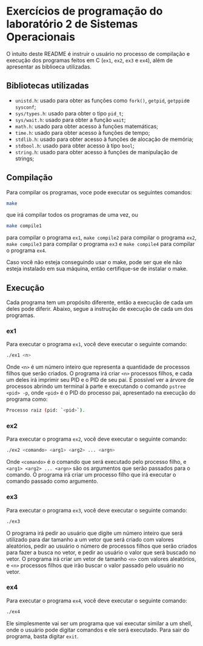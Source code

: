 # Exercícios de programação do laboratório 2 de Sistemas Operacionais
O intuito deste README é instruir o usuário no processo de compilação e execução dos programas feitos em C (`ex1`, `ex2`, `ex3` e `ex4`), além de apresentar as biblioeca utilizadas.

## Bibliotecas utilizadas
- `unistd.h`: usado para obter as funções como `fork()`, `getpid`, `getppid`e `sysconf`;
- `sys/types.h`: usado para obter o tipo `pid_t`;
- `sys/wait.h`: usado para obter a função `wait`;
- `math.h`: usado para obter acesso à funções matemáticas;
- `time.h`: usado para obter acesso à funções de tempo;
- `stdlib.h`: usado para obter acesso à funções de alocação de memória;
- `stdbool.h`: usado para obter acesso à tipo `bool`;
- `string.h`: usado para obter acesso à funções de manipulação de strings;

## Compilação
Para compilar os programas, voce pode executar os seguintes comandos:
```bash
make
```
que irá compilar todos os programas de uma vez, ou
```bash
make compile1
```
para compilar o programa `ex1`, `make compile2` para compilar o programa `ex2`, `make compile3` para compilar o programa `ex3` e `make compile4` para compilar o programa `ex4`.

Caso você não esteja conseguindo usar o make, pode ser que ele não esteja instalado em sua máquina, então certifique-se de instalar o make.

## Execução
Cada programa tem um propósito diferente, então a execução de cada um deles pode diferir. Abaixo, segue a instrução de execução de cada um dos programas.

### ex1
Para executar o programa `ex1`, você deve executar o seguinte comando:
```bash
./ex1 <n>
```
Onde `<n>` é um número inteiro que representa a quantidade de processos filhos que serão criados. O programa irá criar `<n>` processos filhos, e cada um deles irá imprimir seu PID e o PID de seu pai. É possível ver a árvore de processos abrindo um terminal à parte e executando o comando `pstree <pid> -p`, onde `<pid>` é o PID do processo pai, apresentado na execução do programa como:
```bash
Processo raiz (pid: `<pid>`).
```

### ex2
Para executar o programa `ex2`, você deve executar o seguinte comando:
```bash
./ex2 <comando> <arg1> <arg2> ... <argn>
```
Onde `<comando>` é o comando que será executado pelo processo filho, e `<arg1> <arg2> ... <argn>` são os argumentos que serão passados para o comando. O programa irá criar um processo filho que irá executar o comando passado como argumento.

### ex3
Para executar o programa `ex3`, você deve executar o seguinte comando:
```bash
./ex3
```
O programa irá pedir ao usuário que digite um número inteiro que será utilizado para dar tamanho a um vetor que será criado com valores aleatórios, pedir ao usuário o número de processos filhos que serão criados para fazer a busca no vetor, e pedir ao usuário o valor que será buscado no vetor. O programa irá criar um vetor de tamanho `<n>` com valores aleatórios, e `<n>` processos filhos que irão buscar o valor passado pelo usuário no vetor.

### ex4
Para executar o programa `ex4`, você deve executar o seguinte comando:
```bash
./ex4
```
Ele simplesmente vai ser um programa que vai executar similar a um shell, onde o usuário pode digitar comandos e ele será executado. Para sair do programa, basta digitar `exit`.